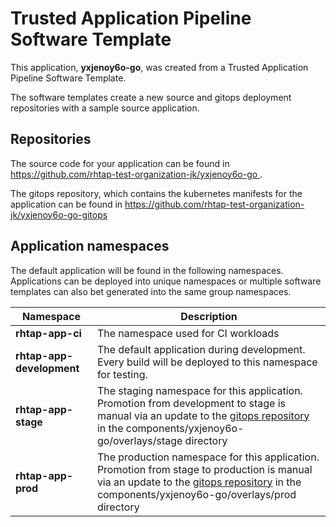 # Trusted Application Pipeline Software Template

This application, **yxjenoy6o-go**, was created from a Trusted Application Pipeline Software Template.

The software templates create a new source and gitops deployment repositories with a sample source application. 

## Repositories

The source code for your application can be found in [https://github.com/rhtap-test-organization-jk/yxjenoy6o-go ](https://github.com/rhtap-test-organization-jk/yxjenoy6o-go ).
 
The gitops repository, which contains the kubernetes manifests for the application can be found in 
[https://github.com/rhtap-test-organization-jk/yxjenoy6o-go-gitops ](https://github.com/rhtap-test-organization-jk/yxjenoy6o-go-gitops ) 

## Application namespaces 

The default application will be found in the following namespaces. Applications can be deployed into unique namespaces or multiple software templates can also bet generated into the same group namespaces.  

|  Namespace   |  Description   |  
| -------- | -------- |
| **rhtap-app-ci** | The namespace used for CI workloads |
| **rhtap-app-development** | The default application during development. Every build will be deployed to this namespace for testing. |
| **rhtap-app-stage** | The staging namespace for this application. Promotion from development to stage is manual via an update to the [gitops repository](https://github.com/rhtap-test-organization-jk/yxjenoy6o-go-gitops ) in the components/yxjenoy6o-go/overlays/stage directory |
| **rhtap-app-prod** | The production namespace for this application. Promotion from stage to production is manual via an update to the [gitops repository](https://github.com/rhtap-test-organization-jk/yxjenoy6o-go-gitops ) in the components/yxjenoy6o-go/overlays/prod directory |